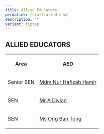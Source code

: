 ```yaml
---
title: Allied Educators
permalink: /staff/alled-edu/
description: ""
variant: tiptap
---
```

<h2>ALLIED EDUCATORS</h2>
<table style="minWidth: 50px">
<colgroup>
<col>
<col>
</colgroup>
<tbody>
<tr>
<th rowspan="1" colspan="1">
<p>Area</p>
</th>
<th rowspan="1" colspan="1">
<p>AED</p>
</th>
</tr>
<tr>
<td rowspan="1" colspan="1">
<p>Senior SEN</p>
</td>
<td rowspan="1" colspan="1">
<p><a href="mailto:nur_hafizah_hamir@schools.gov.sg" rel="noopener noreferrer nofollow" target="_blank">Mdm Nur Hafizah Hamir</a>
</p>
</td>
</tr>
<tr>
<td rowspan="1" colspan="1">
<p>SEN</p>
</td>
<td rowspan="1" colspan="1">
<p><a href="mailto:a_divian@schools.gov.sg" rel="noopener noreferrer nofollow" target="_blank">Mr A Divian</a>
</p>
</td>
</tr>
<tr>
<td rowspan="1" colspan="1">
<p>SEN</p>
</td>
<td rowspan="1" colspan="1">
<p><a href="mailto:ong_ban_teng@schools.gov.sg" rel="noopener noreferrer nofollow" target="_blank">Ms Ong Ban Teng</a>
</p>
</td>
</tr>
</tbody>
</table>
<p></p>